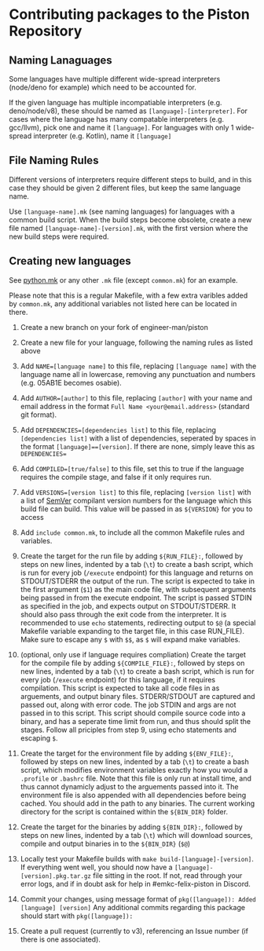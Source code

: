 # Contributing packages to the Piston Repository

## Naming Lanaguages

Some languages have multiple different wide-spread interpreters (node/deno for example) which need to be accounted for.

If the given language has multiple incompatiable interpreters (e.g. deno/node/v8), these should be named as `[language]-[interpreter]`.
For cases where the language has many compatable interpreters (e.g. gcc/llvm), pick one and name it `[language]`.
For languages with only 1 wide-spread interpreter (e.g. Kotlin), name it `[language]`

## File Naming Rules

Different versions of interpreters require different steps to build, and in this case they should be given 2 different files, but keep the same language name.

Use `[language-name].mk` (see naming languages) for languages with a common build script.
When the build steps become obsolete, create a new file named `[language-name]-[version].mk`, with the first version where the new build steps were required.

## Creating new languages

See [python.mk](python.mk) or any other `.mk` file (except `common.mk`) for an example.

Please note that this is a regular Makefile, with a few extra varibles added by `common.mk`, any additional variables not listed here can be located in there.

1. Create a new branch on your fork of engineer-man/piston

2. Create a new file for your language, following the naming rules as listed above

3. Add `NAME=[language name]` to this file, replacing `[language name]` with the language name all in lowercase, removing any punctuation and numbers (e.g. 05AB1E becomes osabie).

4. Add `AUTHOR=[author]` to this file, replacing `[author]` with your name and email address in the format `Full Name <your@email.address>` (standard git format).

5. Add `DEPENDENCIES=[dependencies list]` to this file, replacing `[dependencies list]` with a list of dependencies, seperated by spaces in the format `[language]==[version]`. If there are none, simply leave this as `DEPENDENCIES=`

6. Add `COMPILED=[true/false]` to this file, set this to true if the language requires the compile stage, and false if it only requires run.

7. Add `VERSIONS=[version list]` to this file, replacing `[version list]` with a list of [SemVer](https://semver.org/) compilant version numbers for the language which this build file can build. This value will be passed in as `${VERSION}` for you to access

8. Add `include common.mk`, to include all the common Makefile rules and variables.

9. Create the target for the run file by adding `${RUN_FILE}:`, followed by steps on new lines, indented by a tab (`\t`) to create a bash script, which is run for every job (`/execute` endpoint) for this language and returns on STDOUT/STDERR the output of the run.
The script is expected to take in the first argument (`$1`) as the main code file, with subsequent arguments being passed in from the execute endpoint.
The script is passed STDIN as specified in the job, and expects output on STDOUT/STDERR. It should also pass through the exit code from the interpreter.
It is recommended to use `echo` statements, redirecting output to `$@` (a special Makefile variable expanding to the target file, in this case RUN_FILE).
Make sure to escape any `$` with `$$`, as `$` will expand make variables.

10. (optional, only use if language requires compliation)
Create the target for the compile file by adding `${COMPILE_FILE}:`, followed by steps on new lines, indented by a tab (`\t`) to create a bash script, which is run for every job (`/execute` endpoint) for this language, if it requires compilation.
This script is expected to take all code files in as arguements, and output binary files. STDERR/STDOUT are captured and passed out, along with error code. The job STDIN and args are not passed in to this script.
This script should compile source code into a binary, and has a seperate time limit from run, and thus should split the stages.
Follow all priciples from step 9, using echo statements and escaping `$`.

11. Create the target for the environment file by adding `${ENV_FILE}:`, followed by steps on new lines, indented by a tab (`\t`) to create a bash script, which modifies environment variables exactly how you would a `.profile` or `.bashrc` file. Note that this file is only run at install time, and thus cannot dynamicly adjust to the arguements passed into it.
The environment file is also appended with all dependencies before being cached.
You should add in the path to any binaries. The current working directory for the script is contained within the `${BIN_DIR}` folder.

12. Create the target for the binaries by adding `${BIN_DIR}:`, followed by steps on new lines, indented by a tab (`\t`) which will download sources, compile and output binaries in to the `${BIN_DIR}` (`$@`)

13. Locally test your Makefile builds with `make build-[language]-[version]`.
If everything went well, you should now have a `[language]-[version].pkg.tar.gz` file sitting in the root.
If not, read through your error logs, and if in doubt ask for help in #emkc-felix-piston in Discord.

14. Commit your changes, using message format of `pkg([language]): Added [language] [version]`
Any additional commits regarding this package should start with `pkg([language]): `

15. Create a pull request (currently to v3), referencing an Issue number (if there is one associated).
